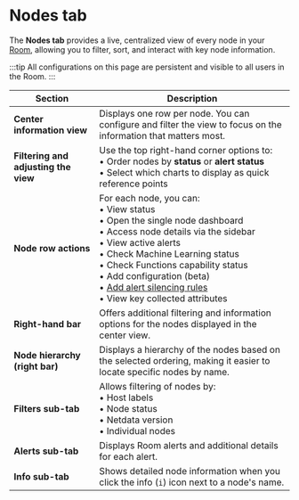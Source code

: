 # Nodes tab

The **Nodes tab** provides a live, centralized view of every node in your [Room](/docs/netdata-cloud/organize-your-infrastructure-invite-your-team.md#rooms), allowing you to filter, sort, and interact with key node information.


:::tip
All configurations on this page are persistent and visible to all users in the Room.
:::

| Section                      | Description                                                                                                                                                        |
|--------------------------------|--------------------------------------------------------------------------------------------------------------------------------------------------------------------|
| **Center information view**   | Displays one row per node. You can configure and filter the view to focus on the information that matters most.                                                    |
| **Filtering and adjusting the view** | Use the top right-hand corner options to: <br>• Order nodes by **status** or **alert status** <br>• Select which charts to display as quick reference points      |
| **Node row actions**          | For each node, you can: <br>• View status <br>• Open the single node dashboard <br>• Access node details via the sidebar <br>• View active alerts <br>• Check Machine Learning status <br>• Check Functions capability status <br>• Add configuration (beta) <br>• [Add alert silencing rules](/docs/alerts-and-notifications/notifications/centralized-cloud-notifications/manage-alert-notification-silencing-rules.md) <br>• View key collected attributes |
| **Right-hand bar**            | Offers additional filtering and information options for the nodes displayed in the center view.                                                                   |
| **Node hierarchy (right bar)**| Displays a hierarchy of the nodes based on the selected ordering, making it easier to locate specific nodes by name.                                               |
| **Filters sub-tab**           | Allows filtering of nodes by: <br>• Host labels <br>• Node status <br>• Netdata version <br>• Individual nodes                                                     |
| **Alerts sub-tab**            | Displays Room alerts and additional details for each alert.                                                                                                       |
| **Info sub-tab**              | Shows detailed node information when you click the info (`i`) icon next to a node's name.                                                                          |